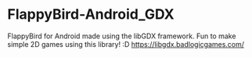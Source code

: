 # FlappyBird-Android_GDX

FlappyBird for Android made using the libGDX framework. Fun to make simple 2D games using this library! :D https://libgdx.badlogicgames.com/

